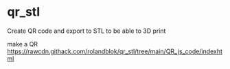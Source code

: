 # qr_stl
Create QR code and export to STL to be able to 3D print

make a QR https://rawcdn.githack.com/rolandblok/qr_stl/tree/main/QR_js_code/indexhtml